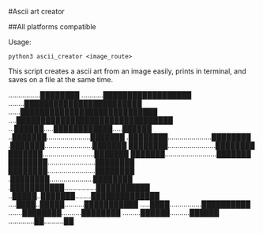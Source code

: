 #Ascii art creator

##All platforms compatible


Usage:
```
python3 ascii_creator <image_route>
```

This script creates a ascii art from an image easily, prints in terminal, and saves on a file at the same time.

................████████
...........██████████████████
........████████████████████████
......████████████████████████████
....████████████████████████████████
...██████.....████████████.....██████
..███████......................███████
.████████......................████████
.███████........................███████
████████........................████████
███████..........................███████
███████..........................███████
████████........................████████
████████........................████████
.████████......................████████
.███████████................███████████
..█████..███████........██████████████
....████..█████..........███████████
.....████................██████████
.......████████..........████████
.........██████..........██████
.............██..........██
